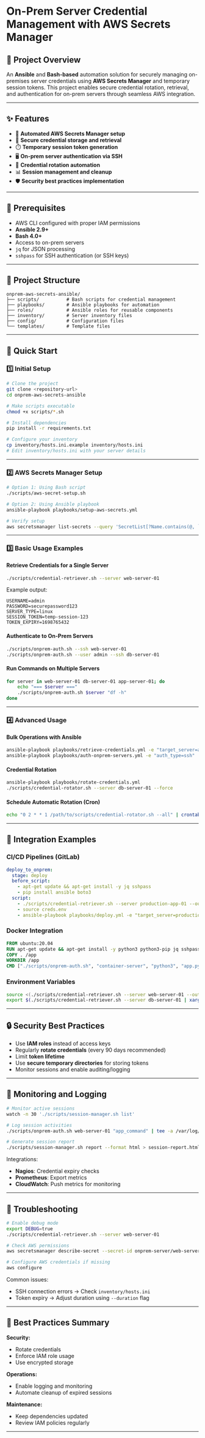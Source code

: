 # On-Prem Server Credential Management with AWS Secrets Manager

## 📘 Project Overview

An **Ansible** and **Bash-based** automation solution for securely managing on-premises server credentials using **AWS Secrets Manager** and temporary session tokens.
This project enables secure credential rotation, retrieval, and authentication for on-prem servers through seamless AWS integration.

---

## ✨ Features

* 🔐 **Automated AWS Secrets Manager setup**
* 🔑 **Secure credential storage and retrieval**
* ⏱️ **Temporary session token generation**
* 🖥️ **On-prem server authentication via SSH**
* 🔄 **Credential rotation automation**
* 📊 **Session management and cleanup**
* 🛡️ **Security best practices implementation**

---

## 🧩 Prerequisites

* AWS CLI configured with proper IAM permissions
* **Ansible 2.9+**
* **Bash 4.0+**
* Access to on-prem servers
* `jq` for JSON processing
* `sshpass` for SSH authentication (or SSH keys)

---

## 📁 Project Structure

```
onprem-aws-secrets-ansible/
├── scripts/          # Bash scripts for credential management
├── playbooks/        # Ansible playbooks for automation
├── roles/            # Ansible roles for reusable components
├── inventory/        # Server inventory files
├── config/           # Configuration files
└── templates/        # Template files
```

---

## 🚀 Quick Start

### 1️⃣ Initial Setup

```bash
# Clone the project
git clone <repository-url>
cd onprem-aws-secrets-ansible

# Make scripts executable
chmod +x scripts/*.sh

# Install dependencies
pip install -r requirements.txt

# Configure your inventory
cp inventory/hosts.ini.example inventory/hosts.ini
# Edit inventory/hosts.ini with your server details
```

---

### 2️⃣ AWS Secrets Manager Setup

```bash
# Option 1: Using Bash script
./scripts/aws-secret-setup.sh

# Option 2: Using Ansible playbook
ansible-playbook playbooks/setup-aws-secrets.yml

# Verify setup
aws secretsmanager list-secrets --query 'SecretList[?Name.contains(@, `onprem-server/`)]'
```

---

### 3️⃣ Basic Usage Examples

#### Retrieve Credentials for a Single Server

```bash
./scripts/credential-retriever.sh --server web-server-01
```

Example output:

```
USERNAME=admin
PASSWORD=securepassword123
SERVER_TYPE=linux
SESSION_TOKEN=temp-session-123
TOKEN_EXPIRY=1698765432
```

#### Authenticate to On-Prem Servers

```bash
./scripts/onprem-auth.sh --ssh web-server-01
./scripts/onprem-auth.sh --user admin --ssh db-server-01
```

#### Run Commands on Multiple Servers

```bash
for server in web-server-01 db-server-01 app-server-01; do
    echo "=== $server ==="
    ./scripts/onprem-auth.sh $server "df -h"
done
```

---

### 4️⃣ Advanced Usage

#### Bulk Operations with Ansible

```bash
ansible-playbook playbooks/retrieve-credentials.yml -e "target_server=all"
ansible-playbook playbooks/auth-onprem-servers.yml -e "auth_type=ssh"
```

#### Credential Rotation

```bash
ansible-playbook playbooks/rotate-credentials.yml
./scripts/credential-rotator.sh --server db-server-01 --force
```

#### Schedule Automatic Rotation (Cron)

```bash
echo "0 2 * * 1 /path/to/scripts/credential-rotator.sh --all" | crontab -
```

---

## 🔁 Integration Examples

### CI/CD Pipelines (GitLab)

```yaml
deploy_to_onprem:
  stage: deploy
  before_script:
    - apt-get update && apt-get install -y jq sshpass
    - pip install ansible boto3
  script:
    - ./scripts/credential-retriever.sh --server production-app-01 --output shell > creds.env
    - source creds.env
    - ansible-playbook playbooks/deploy.yml -e "target_server=production-app-01"
```

### Docker Integration

```dockerfile
FROM ubuntu:20.04
RUN apt-get update && apt-get install -y python3 python3-pip jq sshpass awscli
COPY . /app
WORKDIR /app
CMD ["./scripts/onprem-auth.sh", "container-server", "python3", "app.py"]
```

### Environment Variables

```bash
source <(./scripts/credential-retriever.sh --server web-server-01 --output shell)
export $(./scripts/credential-retriever.sh --server db-server-01 | xargs)
```

---

## 🔒 Security Best Practices

* Use **IAM roles** instead of access keys
* Regularly **rotate credentials** (every 90 days recommended)
* Limit **token lifetime**
* Use **secure temporary directories** for storing tokens
* Monitor sessions and enable auditing/logging

---

## 🧠 Monitoring and Logging

```bash
# Monitor active sessions
watch -n 30 './scripts/session-manager.sh list'

# Log session activities
./scripts/onprem-auth.sh web-server-01 "app_command" | tee -a /var/log/onprem-access.log

# Generate session report
./scripts/session-manager.sh report --format html > session-report.html
```

Integrations:

* **Nagios**: Credential expiry checks
* **Prometheus**: Export metrics
* **CloudWatch**: Push metrics for monitoring

---

## 🧰 Troubleshooting

```bash
# Enable debug mode
export DEBUG=true
./scripts/credential-retriever.sh --server web-server-01

# Check AWS permissions
aws secretsmanager describe-secret --secret-id onprem-server/web-server-01

# Configure AWS credentials if missing
aws configure
```

Common issues:

* SSH connection errors → Check `inventory/hosts.ini`
* Token expiry → Adjust duration using `--duration` flag

---

## 🧱 Best Practices Summary

**Security:**

* Rotate credentials
* Enforce IAM role usage
* Use encrypted storage

**Operations:**

* Enable logging and monitoring
* Automate cleanup of expired sessions

**Maintenance:**

* Keep dependencies updated
* Review IAM policies regularly

---




